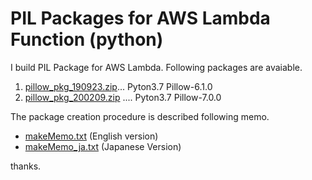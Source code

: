 # PIL Packages for AWS Lambda Function (python)

I build PIL Package for AWS Lambda. Following packages are avaiable.

1. [pillow_pkg_190923.zip](pillow_pkg_190923.zip)... Pyton3.7 Pillow-6.1.0
1. [pillow_pkg_200209.zip](pillow_pkg_200209.zip) .... Pyton3.7 Pillow-7.0.0

The package creation procedure is described following memo.

- [makeMemo.txt](makeMemo.txt)   (English version)
- [makeMemo_ja.txt](makeMemo_ja.txt)   (Japanese Version)

thanks. 
